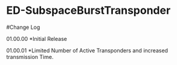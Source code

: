# ED-SubspaceBurstTransponder

#Change Log

01.00.00
*Initial Release

01.00.01
*Limited Number of Active Transponders and increased transmission Time.